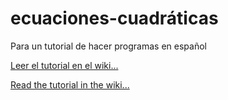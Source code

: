 # ecuaciones-cuadráticas
Para un tutorial de hacer programas en español

[Leer el tutorial en el wiki...](https://github.com/lekro/ecuaciones-cuadraticas/wiki)

[Read the tutorial in the wiki...](https://github.com/lekro/ecuaciones-cuadraticas/wiki)
